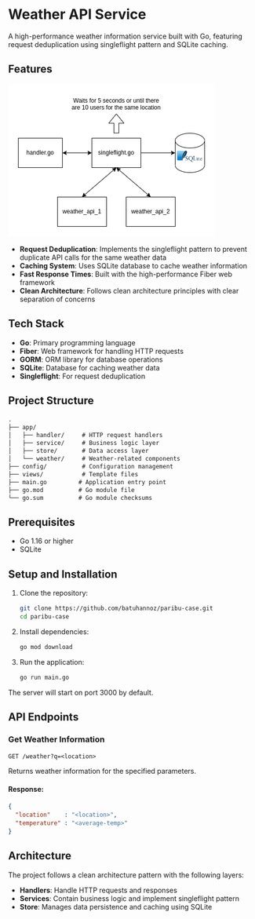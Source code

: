 # Weather API Service

A high-performance weather information service built with Go, featuring request deduplication using singleflight pattern and SQLite caching.

## Features

![](./views/weather_diagram.png)

- **Request Deduplication**: Implements the singleflight pattern to prevent duplicate API calls for the same weather data
- **Caching System**: Uses SQLite database to cache weather information
- **Fast Response Times**: Built with the high-performance Fiber web framework
- **Clean Architecture**: Follows clean architecture principles with clear separation of concerns

## Tech Stack

- **Go**: Primary programming language
- **Fiber**: Web framework for handling HTTP requests
- **GORM**: ORM library for database operations
- **SQLite**: Database for caching weather data
- **Singleflight**: For request deduplication

## Project Structure

```
.
├── app/
│   ├── handler/     # HTTP request handlers
│   ├── service/     # Business logic layer
│   ├── store/       # Data access layer
│   └── weather/     # Weather-related components
├── config/          # Configuration management
├── views/           # Template files
├── main.go         # Application entry point
├── go.mod          # Go module file
└── go.sum          # Go module checksums
```

## Prerequisites

- Go 1.16 or higher
- SQLite

## Setup and Installation

1. Clone the repository:
   ```bash
   git clone https://github.com/batuhannoz/paribu-case.git
   cd paribu-case
   ```

2. Install dependencies:
   ```bash
   go mod download
   ```

3. Run the application:
   ```bash
   go run main.go
   ```

The server will start on port 3000 by default.

## API Endpoints

### Get Weather Information
```
GET /weather?q=<location>
```

Returns weather information for the specified parameters.

#### Response:
```json
{
  "location"    : "<location>",
  "temperature" : "<average-temp>"
}
```

## Architecture

The project follows a clean architecture pattern with the following layers:

- **Handlers**: Handle HTTP requests and responses
- **Services**: Contain business logic and implement singleflight pattern
- **Store**: Manages data persistence and caching using SQLite
